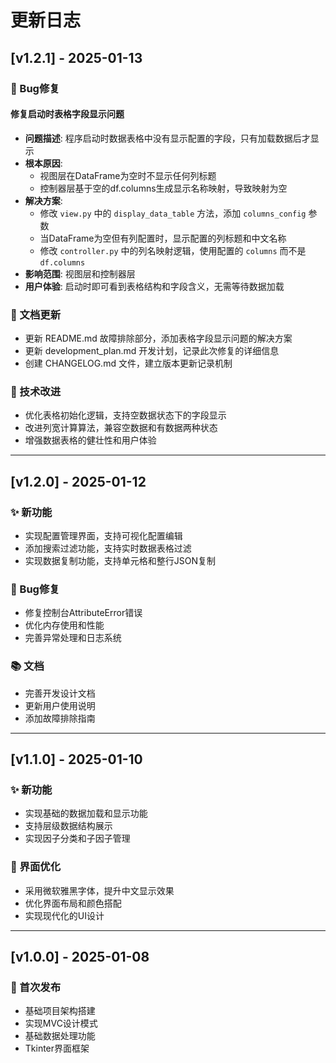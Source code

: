 # 更新日志

## [v1.2.1] - 2025-01-13

### 🐛 Bug修复

#### 修复启动时表格字段显示问题
- **问题描述**: 程序启动时数据表格中没有显示配置的字段，只有加载数据后才显示
- **根本原因**: 
  - 视图层在DataFrame为空时不显示任何列标题
  - 控制器层基于空的df.columns生成显示名称映射，导致映射为空
- **解决方案**:
  - 修改 `view.py` 中的 `display_data_table` 方法，添加 `columns_config` 参数
  - 当DataFrame为空但有列配置时，显示配置的列标题和中文名称
  - 修改 `controller.py` 中的列名映射逻辑，使用配置的 `columns` 而不是 `df.columns`
- **影响范围**: 视图层和控制器层
- **用户体验**: 启动时即可看到表格结构和字段含义，无需等待数据加载

### 📝 文档更新
- 更新 README.md 故障排除部分，添加表格字段显示问题的解决方案
- 更新 development_plan.md 开发计划，记录此次修复的详细信息
- 创建 CHANGELOG.md 文件，建立版本更新记录机制

### 🔧 技术改进
- 优化表格初始化逻辑，支持空数据状态下的字段显示
- 改进列宽计算算法，兼容空数据和有数据两种状态
- 增强数据表格的健壮性和用户体验

---

## [v1.2.0] - 2025-01-12

### ✨ 新功能
- 实现配置管理界面，支持可视化配置编辑
- 添加搜索过滤功能，支持实时数据表格过滤
- 实现数据复制功能，支持单元格和整行JSON复制

### 🐛 Bug修复
- 修复控制台AttributeError错误
- 优化内存使用和性能
- 完善异常处理和日志系统

### 📚 文档
- 完善开发设计文档
- 更新用户使用说明
- 添加故障排除指南

---

## [v1.1.0] - 2025-01-10

### ✨ 新功能
- 实现基础的数据加载和显示功能
- 支持层级数据结构展示
- 实现因子分类和子因子管理

### 🎨 界面优化
- 采用微软雅黑字体，提升中文显示效果
- 优化界面布局和颜色搭配
- 实现现代化的UI设计

---

## [v1.0.0] - 2025-01-08

### 🎉 首次发布
- 基础项目架构搭建
- 实现MVC设计模式
- 基础数据处理功能
- Tkinter界面框架
